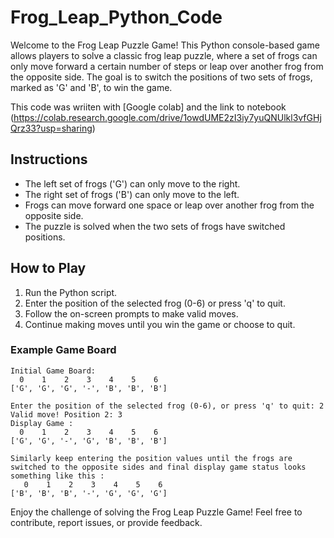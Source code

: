 # Frog_Leap_Python_Code

Welcome to the Frog Leap Puzzle Game! This Python console-based game allows players to solve a classic frog leap puzzle, where a set of frogs can only move forward a certain number of steps or leap over another frog from the opposite side. The goal is to switch the positions of two sets of frogs, marked as 'G' and 'B', to win the game.

This code was wriiten with [Google colab] and the link to notebook (https://colab.research.google.com/drive/1owdUME2zI3iy7yuQNUlkl3vfGHjQrz33?usp=sharing)

## Instructions

- The left set of frogs ('G') can only move to the right.
- The right set of frogs ('B') can only move to the left.
- Frogs can move forward one space or leap over another frog from the opposite side.
- The puzzle is solved when the two sets of frogs have switched positions.

## How to Play

1. Run the Python script.
2. Enter the position of the selected frog (0-6) or press 'q' to quit.
3. Follow the on-screen prompts to make valid moves.
4. Continue making moves until you win the game or choose to quit.

### Example Game Board

```
Initial Game Board:
  0    1    2    3    4    5    6 
['G', 'G', 'G', '-', 'B', 'B', 'B']

Enter the position of the selected frog (0-6), or press 'q' to quit: 2
Valid move! Position 2: 3
Display Game :
  0    1    2    3    4    5    6
['G', 'G', '-', 'G', 'B', 'B', 'B']

Similarly keep entering the position values until the frogs are switched to the opposite sides and final display game status looks something like this :
   0    1    2    3    4    5    6
['B', 'B', 'B', '-', 'G', 'G', 'G']
```

Enjoy the challenge of solving the Frog Leap Puzzle Game! Feel free to contribute, report issues, or provide feedback.

